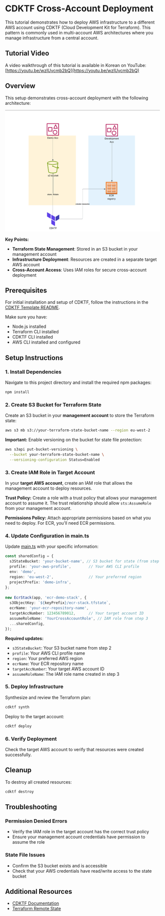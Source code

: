 # CDKTF Cross-Account Deployment

This tutorial demonstrates how to deploy AWS infrastructure to a different AWS account using CDKTF (Cloud Development Kit for Terraform). This pattern is commonly used in multi-account AWS architectures where you manage infrastructure from a central account.

## Tutorial Video

A video walkthrough of this tutorial is available in Korean on YouTube: [https://youtu.be/wzIUvcmb2bQ](https://youtu.be/wzIUvcmb2bQ)

## Overview

This setup demonstrates cross-account deployment with the following architecture:

![Cross-Account Deployment Architecture](images/diagram.png)

**Key Points:**

- **Terraform State Management**: Stored in an S3 bucket in your management account
- **Infrastructure Deployment**: Resources are created in a separate target AWS account
- **Cross-Account Access**: Uses IAM roles for secure cross-account deployment

## Prerequisites

For initial installation and setup of CDKTF, follow the instructions in the [CDKTF Template README](../template/README.md).

Make sure you have:

- Node.js installed
- Terraform CLI installed
- CDKTF CLI installed
- AWS CLI installed and configured

## Setup Instructions

### 1. Install Dependencies

Navigate to this project directory and install the required npm packages:

```bash
npm install
```

### 2. Create S3 Bucket for Terraform State

Create an S3 bucket in your **management account** to store the Terraform state:

```bash
aws s3 mb s3://your-terraform-state-bucket-name --region eu-west-2
```

**Important:** Enable versioning on the bucket for state file protection:

```bash
aws s3api put-bucket-versioning \
  --bucket your-terraform-state-bucket-name \
  --versioning-configuration Status=Enabled
```

### 3. Create IAM Role in Target Account

In your **target AWS account**, create an IAM role that allows the management account to deploy resources.

**Trust Policy:**
Create a role with a trust policy that allows your management account to assume it. The trust relationship should allow `sts:AssumeRole` from your management account.

**Permissions Policy:**
Attach appropriate permissions based on what you need to deploy. For ECR, you'll need ECR permissions.

### 4. Update Configuration in main.ts

Update [main.ts](main.ts) with your specific information:

```typescript
const sharedConfig = {
  s3StateBucket: 'your-bucket-name', // S3 bucket for state (from step 2)
  profile: 'your-aws-profile',        // Your AWS CLI profile
  env: 'demo',
  region: 'eu-west-2',                // Your preferred region
  projectPrefix: 'demo-infra',
};

new EcrStack(app, 'ecr-demo-stack', {
  s3ObjectKey: `${keyPrefix}/ecr-stack.tfstate`,
  ecrName: 'your-ecr-repository-name',
  targetAccNumber: 123456789012,      // Your target account ID
  assumeRoleName: 'YourCrossAccountRole', // IAM role from step 3
  ...sharedConfig,
});
```

**Required updates:**
- `s3StateBucket`: Your S3 bucket name from step 2
- `profile`: Your AWS CLI profile name
- `region`: Your preferred AWS region
- `ecrName`: Your ECR repository name
- `targetAccNumber`: Your target AWS account ID
- `assumeRoleName`: The IAM role name created in step 3

### 5. Deploy Infrastructure

Synthesize and review the Terraform plan:

```bash
cdktf synth
```

Deploy to the target account:

```bash
cdktf deploy
```

### 6. Verify Deployment

Check the target AWS account to verify that resources were created successfully.

## Cleanup

To destroy all created resources:

```bash
cdktf destroy
```

## Troubleshooting

### Permission Denied Errors

- Verify the IAM role in the target account has the correct trust policy
- Ensure your management account credentials have permission to assume the role

### State File Issues

- Confirm the S3 bucket exists and is accessible
- Check that your AWS credentials have read/write access to the state bucket

## Additional Resources

- [CDKTF Documentation](https://developer.hashicorp.com/terraform/cdktf)
- [Terraform Remote State](https://developer.hashicorp.com/terraform/language/state/remote)
